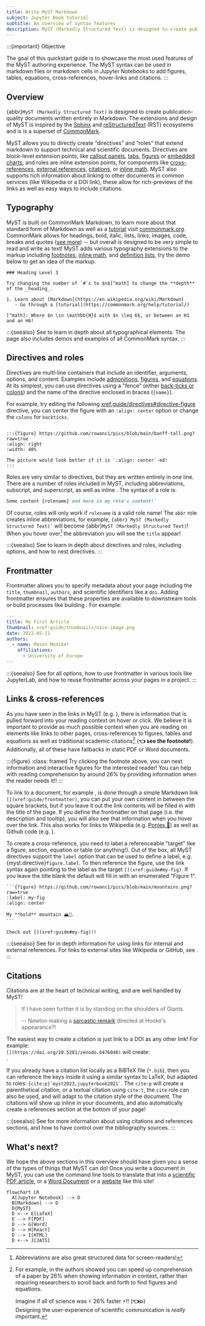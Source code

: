 ```yaml
---
title: Write MyST Markdown
subject: Jupyter Book tutorial
subtitle: An overview of syntax features
description: MyST (Markedly Structured Text) is designed to create publication-quality documents written entirely in Markdown.
---
```


:::{important} Objective

The goal of this quickstart guide is to showcase the most used features of the MyST authoring experience. The MyST syntax can be used in markdown files or markdown cells in Jupyter Notebooks to add figures, tables, equations, cross-references, hover-links and citations.
:::

## Overview

{abbr}`MyST (Markedly Structured Text)` is designed to create publication-quality documents written entirely in Markdown. The extensions and design of MyST is inspired by the [Sphinx](https://www.sphinx-doc.org/) and [reStructuredText](https://docutils.sourceforge.io/rst.html) (RST) ecosystems and is is a superset of [CommonMark](xref:guide/commonmark).

MyST allows you to directly create “directives” and “roles” that extend markdown to support technical and scientific documents. Directives are block-level extension points, like [callout panels](xref:guide/admonitions), [tabs](xref:guide/dropdowns-cards-and-tabs), [figures](xref:guide/figures) or [embedded charts](xref:guide/interactive-notebooks); and roles are inline extension points, for components like [cross-references](xref:guide/cross-references), [external references](xref:guide/external-references), [citations](xref:guide/citations), or [inline math](xref:guide/math). MyST also supports rich information about linking to other documents in common services (like Wikipedia or a DOI link), these allow for rich-previews of the links as well as easy ways to include citations.

## Typography

MyST is built on CommonMark Markdown, to learn more about that standard form of Markdown as well as a [tutorial](https://commonmark.org/help/tutorial/) visit [commonmark.org](https://commonmark.org/).
CommonMark allows for headings, bold, italic, lists, links, images, code, breaks and quotes ([see more](xref:guide/commonmark)) -- but overall is designed to be very simple to read and write as text!
MyST adds various typography extensions to the markup including [footnotes](xref:guide#footnotes), [inline math](xref:guide#inline-math), and [definition lists](xref:guide#definition-lists), try the demo below to get an idea of the markup.

```{myst}
### Heading Level 3

Try changing the number of `#`s to $n$[^math] to change the **depth** of the _heading_.

1. Learn about [Markdown](https://en.wikipedia.org/wiki/Markdown)
   - Go through a [tutorial](https://commonmark.org/help/tutorial/)

[^math]: Where $n \in \mathbb{N}$ with $n \leq 6$, or between an H1 and an H6!
```

:::{seealso}
See [](xref:guide/typography) to learn in depth about all typographical elements. The [](xref:guide/commonmark) page also includes demos and examples of all CommonMark syntax.
:::

## Directives and roles

Directives are multi-line containers that include an identifier, arguments, options, and content. Examples include [admonitions](xref:guide/admonitions), [figures](xref:guide/figures), and [equations](xref:guide/math). At its simplest, you can use directives using a "fence" (either [back-ticks or colons](xref:guide#example-fence)) and the name of the directive enclosed in braces (`{name}`).

For example, try editing the following <xref:guide/directives#directive-figure> directive, you can center the figure with an `:align: center` option or change the `colons` for `backticks`.

```{myst}

:::{figure} https://github.com/rowanc1/pics/blob/main/banff-tall.png?raw=true
:align: right
:width: 40%

The picture would look better if it is `:align: center`-ed!
:::
```

Roles are very similar to directives, but they are written entirely in one line. There are a number of roles included in MyST, including abbreviations, subscript, and superscript, as well as inline [](xref:guide/math). The syntax of a role is:

```markdown
Some content {rolename}`and here is my role's content!`
```

Of course, roles will only work if `rolename` is a valid role name! The `abbr` role creates inline abbreviations, for example, `` {abbr}`MyST (Markedly Structured Text)` `` will become {abbr}`MyST (Markedly Structured Text)`! When you hover over[^1] the abbreviation you will see the `title` appear!

[^1]: Abbreviations are also great structured data for screen-readers!

:::{seealso}
See [](xref:guide/syntax-overview) to learn in depth about directives and roles, including options, and how to nest directives.
:::

## Frontmatter

Frontmatter allows you to specify metadata about your page including the `title`, `thumbnail`, `authors`, and scientific identifiers like a `doi`.
Adding frontmatter ensures that these properties are available to downstream tools or build processes like building [](xref:guide/creating-pdf-documents).
For example:

```yaml
---
title: My First Article
thumbnail: xref:guide/thumbnails/nice-image.png
date: 2022-05-11
authors:
  - name: Mason Moniker
    affiliations:
      - University of Europe
---
```

:::{seealso}
See [](xref:guide/frontmatter) for all options, how to use frontmatter in various tools like JupyterLab, and how to reuse frontmatter across your pages in a project.
:::

## Links & cross-references

As you have seen in the links in MyST (e.g. [](xref:guide/frontmatter)), there is information that is pulled forward into your reading context on hover or click. We believe it is important to provide as much possible context when you are reading on elements like links to other pages, cross-references to figures, tables and equations as well as traditional academic citations[^contextual-information] (**👈 see the footnote!**). Additionally, all of these have fallbacks in static PDF or Word documents.

[^contextual-information]:
    For example, in [](doi:10.1145/3411764.3445648) the authors showed you can speed up comprehension of a paper by 26% when showing information in context, rather than requiring researchers to scroll back and forth to find figures and equations.

    Imagine if all of science was ⚡️ 26% faster ⚡️[^3]!! (**👈💥**)\
    Designing the user-experience of scientific communication is _really_ important.

[^3]:
    Just as an example of having lots of helpful information at your finger-tips, it would be nice to see the video of that article, _right_? Well here it is:

    :::{iframe} https://www.youtube.com/embed/yYcQf-Yq8B0
    :::

    Can't do that in a PDF! [^4] (**👈💥**)

[^4]:
    I mean, now that you are down the rabbit-hole, we can get you back on track with a demo of [referencing equations](xref:guide#example-equation-targets) (**👈💥**)

    Or maybe you want to explore an [💥 interactive figure 💥](xref:guide#fig-altair-horsepower).

:::{figure}
:class: framed
Try clicking the footnote above, you can nest information and interactive figures for the interested reader! You can help with reading comprehension by around 26% by providing information when the reader needs it!!
:::

To link to a document, for example [](xref:guide/frontmatter), is done through a simple Markdown link `[](xref:guide/frontmatter)`, you can put your own content in between the square brackets, but if you leave it out the link contents will be filled in with the title of the page. If you define the frontmatter on that page (i.e. the description and tooltip), you will also see that information when you hover over the link. This also works for links to Wikipedia (e.g. [Ponies 🐴](https://en.wikipedia.org/wiki/New_Forest_pony)) as well as Github code (e.g. [](https://github.com/jupyter-book/mystmd/blob/main/README.md)).

To create a cross-reference, you need to label a referenceable "target" like a figure, section, equation or table (or anything!). Out of the box, all MyST directives support the `label` option that can be used to define a label, e.g. {myst:directive}`figure.label`. To then reference the figure, use the link syntax again pointing to the label as the target `[](xref:guide#my-fig)`. If you leave the title blank the default will fill in with an enumerated "Figure 1".

````{myst}
```{figure} https://github.com/rowanc1/pics/blob/main/mountains.png?raw=true
:label: my-fig
:align: center

My **bold** mountain 🏔🚠.
```

Check out [](xref:guide#my-fig)!!
````

:::{seealso}
See [](xref:guide/cross-references) for in depth information for using links for internal and external references. For links to external sites like Wikipedia or GitHub, see [](xref:guide/external-references).
:::

## Citations

Citations are at the heart of technical writing, and are well handled by MyST!

> If I have seen further it is by standing on the shoulders of Giants.
>
> -- Newton making a [sarcastic remark](https://en.wikipedia.org/wiki/Standing_on_the_shoulders_of_giants#Early_modern_and_modern_references) directed at Hooke's appearance?!

The easiest way to create a citation is just link to a DOI as any other link! For example:\
`[](https://doi.org/10.5281/zenodo.6476040)` will create:\
[](https://doi.org/10.5281/zenodo.6476040).

If you already have a citation list locally as a BiBTeX file (`*.bib`), then you can reference the keys inside it using a similar syntax to LaTeX, but adapted to roles: `` {cite:p}`myst2023,jupyterbook2021` ``. The `cite:p` will create a parenthetical citation, or a textual citation using `cite:t`, the `cite` role can also be used, and will adapt to the citation style of the document. The citations will show up inline in your documents, and also automatically create a references section at the bottom of your page!

:::{seealso}
See [](xref:guide/citations) for more information about using citations and references sections, and how to have control over the bibliography sources.
:::

## What's next?

We hope the above sections in this overview should have given you a sense of the types of things that MyST can do! Once you write a document in MyST, you can use the command line tools to translate that into a [scientific PDF article](xref:guide/creating-pdf-documents), or a [Word Document](xref:guide/creating-word-documents) or a [website](xref:guide/quickstart-myst-documents) like this site!

```{mermaid}
flowchart LR
  A[Jupyter Notebook] --> D
  B[Markdown] --> D
  D{MyST}
  D <--> E[LaTeX]
  E --> F[PDF]
  D --> G[Word]
  D --> H[React]
  D --> I[HTML]
  D <--> J[JATS]
```
